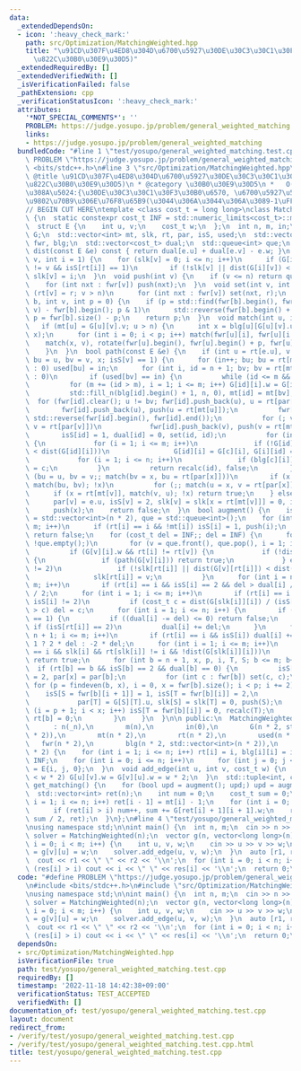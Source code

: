 ```yaml
---
data:
  _extendedDependsOn:
  - icon: ':heavy_check_mark:'
    path: src/Optimization/MatchingWeighted.hpp
    title: "\u91CD\u307F\u4ED8\u304D\u6700\u5927\u30DE\u30C3\u30C1\u30F3\u30B0(\u4E00\
      \u822C\u30B0\u30E9\u30D5)"
  _extendedRequiredBy: []
  _extendedVerifiedWith: []
  _isVerificationFailed: false
  _pathExtension: cpp
  _verificationStatusIcon: ':heavy_check_mark:'
  attributes:
    '*NOT_SPECIAL_COMMENTS*': ''
    PROBLEM: https://judge.yosupo.jp/problem/general_weighted_matching
    links:
    - https://judge.yosupo.jp/problem/general_weighted_matching
  bundledCode: "#line 1 \"test/yosupo/general_weighted_matching.test.cpp\"\n#define\
    \ PROBLEM \"https://judge.yosupo.jp/problem/general_weighted_matching\"\n#include\
    \ <bits/stdc++.h>\n#line 3 \"src/Optimization/MatchingWeighted.hpp\"\n/**\n *\
    \ @title \u91CD\u307F\u4ED8\u304D\u6700\u5927\u30DE\u30C3\u30C1\u30F3\u30B0(\u4E00\
    \u822C\u30B0\u30E9\u30D5)\n * @category \u30B0\u30E9\u30D5\n *   O(V^3)\n *  \u8FD4\
    \u308A\u5024:{\u30DE\u30C3\u30C1\u30F3\u30B0\u6570, \u6700\u5927\u5024, \u5404\
    \u9802\u70B9\u306E\u76F8\u65B9(\u3044\u306A\u3044\u306A\u3089-1\uFF09}\n */\n\n\
    // BEGIN CUT HERE\ntemplate <class cost_t = long long>\nclass MatchingWeighted\
    \ {\n  static constexpr cost_t INF = std::numeric_limits<cost_t>::max() / 2;\n\
    \  struct E {\n    int u, v;\n    cost_t w;\n  };\n  int n, m, in;\n  std::vector<std::vector<E>>\
    \ G;\n  std::vector<int> mt, slk, rt, par, isS, used;\n  std::vector<std::vector<int>>\
    \ fwr, blg;\n  std::vector<cost_t> dual;\n  std::queue<int> que;\n  inline cost_t\
    \ dist(const E &e) const { return dual[e.u] + dual[e.v] - e.w; }\n  void recalc(int\
    \ v, int i = 1) {\n    for (slk[v] = 0; i <= n; i++)\n      if (G[i][v].w && rt[i]\
    \ != v && isS[rt[i]] == 1)\n        if (!slk[v] || dist(G[i][v]) < dist(G[slk[v]][v]))\
    \ slk[v] = i;\n  }\n  void push(int v) {\n    if (v <= n) return que.push(v);\n\
    \    for (int nxt : fwr[v]) push(nxt);\n  }\n  void set(int v, int r) {\n    if\
    \ (rt[v] = r; v > n)\n      for (int nxt : fwr[v]) set(nxt, r);\n  }\n  int findeven(int\
    \ b, int v, int p = 0) {\n    if (p = std::find(fwr[b].begin(), fwr[b].end(),\
    \ v) - fwr[b].begin(); p & 1)\n      std::reverse(fwr[b].begin() + 1, fwr[b].end()),\
    \ p = fwr[b].size() - p;\n    return p;\n  }\n  void match(int u, int v) {\n \
    \   if (mt[u] = G[u][v].v; u > n) {\n      int x = blg[u][G[u][v].u], p = findeven(u,\
    \ x);\n      for (int i = 0; i < p; i++) match(fwr[u][i], fwr[u][i ^ 1]);\n  \
    \    match(x, v), rotate(fwr[u].begin(), fwr[u].begin() + p, fwr[u].end());\n\
    \    }\n  }\n  bool path(const E &e) {\n    if (int u = rt[e.u], v = rt[e.v],\
    \ bu = u, bv = v, x; isS[v] == 1) {\n      for (in++; bu; bu = rt[mt[bu]] ? rt[par[rt[mt[bu]]]]\
    \ : 0) used[bu] = in;\n      for (int i, id = n + 1; bv; bv = rt[mt[bv]] ? rt[par[rt[mt[bv]]]]\
    \ : 0)\n        if (used[bv] == in) {\n          while (id <= m && rt[id]) id++;\n\
    \          for (m += (id > m), i = 1; i <= m; i++) G[id][i].w = G[i][id].w = 0;\n\
    \          std::fill_n(blg[id].begin() + 1, n, 0), mt[id] = mt[bv];\n        \
    \  for (fwr[id].clear(); u != bv; fwr[id].push_back(u), u = rt[par[u]])\n    \
    \        fwr[id].push_back(u), push(u = rt[mt[u]]);\n          fwr[id].push_back(bv),\
    \ std::reverse(fwr[id].begin(), fwr[id].end());\n          for (; v != bv; fwr[id].push_back(v),\
    \ v = rt[par[v]])\n            fwr[id].push_back(v), push(v = rt[mt[v]]);\n  \
    \        isS[id] = 1, dual[id] = 0, set(id, id);\n          for (int c : fwr[id])\
    \ {\n            for (i = 1; i <= m; i++)\n              if (!G[id][i].w || dist(G[c][i])\
    \ < dist(G[id][i]))\n                G[id][i] = G[c][i], G[i][id] = G[i][c];\n\
    \            for (i = 1; i <= n; i++)\n              if (blg[c][i]) blg[id][i]\
    \ = c;\n          }\n          return recalc(id), false;\n        }\n      for\
    \ (bu = u, bv = v;; match(bv = x, bu = rt[par[x]]))\n        if (x = rt[mt[bu]],\
    \ match(bu, bv); !x)\n          for (;; match(u = x, v = rt[par[x]]))\n      \
    \      if (x = rt[mt[v]], match(v, u); !x) return true;\n    } else if (!isS[v])\n\
    \      par[v] = e.u, isS[v] = 2, slk[v] = slk[x = rt[mt[v]]] = 0, isS[x] = 1,\n\
    \      push(x);\n    return false;\n  }\n  bool augment() {\n    isS = slk = par\
    \ = std::vector<int>(n * 2), que = std::queue<int>();\n    for (int i = 1; i <=\
    \ m; i++)\n      if (rt[i] == i && !mt[i]) isS[i] = 1, push(i);\n    if (que.empty())\
    \ return false;\n    for (cost_t del = INF;; del = INF) {\n      for (int v, i;\
    \ !que.empty();)\n        for (v = que.front(), que.pop(), i = 1; i <= n; i++)\n\
    \          if (G[v][i].w && rt[i] != rt[v]) {\n            if (!dist(G[v][i]))\
    \ {\n              if (path(G[v][i])) return true;\n            } else if (isS[rt[i]]\
    \ != 2)\n              if (!slk[rt[i]] || dist(G[v][rt[i]]) < dist(G[slk[rt[i]]][rt[i]]))\n\
    \                slk[rt[i]] = v;\n          }\n      for (int i = n + 1; i <=\
    \ m; i++)\n        if (rt[i] == i && isS[i] == 2 && del > dual[i] / 2) del = dual[i]\
    \ / 2;\n      for (int i = 1; i <= m; i++)\n        if (rt[i] == i && slk[i] &&\
    \ isS[i] != 2)\n          if (cost_t c = dist(G[slk[i]][i]) / (isS[i] + 1); del\
    \ > c) del = c;\n      for (int i = 1; i <= n; i++) {\n        if (isS[rt[i]]\
    \ == 1) {\n          if ((dual[i] -= del) <= 0) return false;\n        } else\
    \ if (isS[rt[i]] == 2)\n          dual[i] += del;\n      }\n      for (int i =\
    \ n + 1; i <= m; i++)\n        if (rt[i] == i && isS[i]) dual[i] += isS[i] ==\
    \ 1 ? 2 * del : -2 * del;\n      for (int i = 1; i <= m; i++)\n        if (rt[i]\
    \ == i && slk[i] && rt[slk[i]] != i && !dist(G[slk[i]][i]))\n          if (path(G[slk[i]][i]))\
    \ return true;\n      for (int b = n + 1, x, p, i, T, S; b <= m; b++)\n      \
    \  if (rt[b] == b && isS[b] == 2 && dual[b] == 0) {\n          isS[x = blg[b][G[b][par[b]].u]]\
    \ = 2, par[x] = par[b];\n          for (int c : fwr[b]) set(c, c);\n         \
    \ for (p = findeven(b, x), i = 0, x = fwr[b].size(); i < p; i += 2)\n        \
    \    isS[S = fwr[b][i + 1]] = 1, isS[T = fwr[b][i]] = 2,\n                   \
    \            par[T] = G[S][T].u, slk[S] = slk[T] = 0, push(S);\n          for\
    \ (i = p + 1; i < x; i++) isS[T = fwr[b][i]] = 0, recalc(T);\n          fwr[b].clear(),\
    \ rt[b] = 0;\n        }\n    }\n  }\n\n public:\n  MatchingWeighted(int _n)\n\
    \      : n(_n),\n        m(n),\n        in(0),\n        G(n * 2, std::vector<E>(n\
    \ * 2)),\n        mt(n * 2),\n        rt(n * 2),\n        used(n * 2),\n     \
    \   fwr(n * 2),\n        blg(n * 2, std::vector<int>(n * 2)),\n        dual(n\
    \ * 2) {\n    for (int i = 1; i <= n; i++) rt[i] = i, blg[i][i] = i, dual[i] =\
    \ INF;\n    for (int i = 0; i <= n; i++)\n      for (int j = 0; j <= n; j++) G[i][j]\
    \ = E{i, j, 0};\n  }\n  void add_edge(int u, int v, cost_t w) {\n    if (G[++u][++v].w\
    \ < w * 2) G[u][v].w = G[v][u].w = w * 2;\n  }\n  std::tuple<int, cost_t, std::vector<int>>\
    \ get_matching() {\n    for (bool upd = augment(); upd;) upd = augment();\n  \
    \  std::vector<int> ret(n);\n    int num = 0;\n    cost_t sum = 0;\n    for (int\
    \ i = 1; i <= n; i++) ret[i - 1] = mt[i] - 1;\n    for (int i = 0; i < n; i++)\n\
    \      if (ret[i] > i) num++, sum += G[ret[i] + 1][i + 1].w;\n    return std::make_tuple(num,\
    \ sum / 2, ret);\n  }\n};\n#line 4 \"test/yosupo/general_weighted_matching.test.cpp\"\
    \nusing namespace std;\n\nint main() {\n  int n, m;\n  cin >> n >> m;\n  auto\
    \ solver = MatchingWeighted(n);\n  vector g(n, vector<long long>(n));\n  for (int\
    \ i = 0; i < m; i++) {\n    int u, v, w;\n    cin >> u >> v >> w;\n    g[u][v]\
    \ = g[v][u] = w;\n    solver.add_edge(u, v, w);\n  }\n  auto [r1, r2, res] = solver.get_matching();\n\
    \  cout << r1 << \" \" << r2 << '\\n';\n  for (int i = 0; i < n; i++)\n    if\
    \ (res[i] > i) cout << i << \" \" << res[i] << '\\n';\n  return 0;\n}\n"
  code: "#define PROBLEM \"https://judge.yosupo.jp/problem/general_weighted_matching\"\
    \n#include <bits/stdc++.h>\n#include \"src/Optimization/MatchingWeighted.hpp\"\
    \nusing namespace std;\n\nint main() {\n  int n, m;\n  cin >> n >> m;\n  auto\
    \ solver = MatchingWeighted(n);\n  vector g(n, vector<long long>(n));\n  for (int\
    \ i = 0; i < m; i++) {\n    int u, v, w;\n    cin >> u >> v >> w;\n    g[u][v]\
    \ = g[v][u] = w;\n    solver.add_edge(u, v, w);\n  }\n  auto [r1, r2, res] = solver.get_matching();\n\
    \  cout << r1 << \" \" << r2 << '\\n';\n  for (int i = 0; i < n; i++)\n    if\
    \ (res[i] > i) cout << i << \" \" << res[i] << '\\n';\n  return 0;\n}"
  dependsOn:
  - src/Optimization/MatchingWeighted.hpp
  isVerificationFile: true
  path: test/yosupo/general_weighted_matching.test.cpp
  requiredBy: []
  timestamp: '2022-11-18 14:42:38+09:00'
  verificationStatus: TEST_ACCEPTED
  verifiedWith: []
documentation_of: test/yosupo/general_weighted_matching.test.cpp
layout: document
redirect_from:
- /verify/test/yosupo/general_weighted_matching.test.cpp
- /verify/test/yosupo/general_weighted_matching.test.cpp.html
title: test/yosupo/general_weighted_matching.test.cpp
---
```


